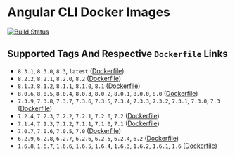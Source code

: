 # Angular CLI Docker Images

[![Build Status](https://travis-ci.org/schroedan/docker-hub-ng.svg?branch=master)](https://travis-ci.org/schroedan/docker-hub-ng)

## Supported Tags And Respective `Dockerfile` Links

* `8.3.1`, `8.3.0`, `8.3`, `latest` ([Dockerfile](https://github.com/schroedan/docker-hub-ng/blob/8.3/8.3/Dockerfile))
* `8.2.2`, `8.2.1`, `8.2.0`, `8.2` ([Dockerfile](https://github.com/schroedan/docker-hub-ng/blob/8.2/8.2/Dockerfile))
* `8.1.3`, `8.1.2`, `8.1.1`, `8.1.0`, `8.1` ([Dockerfile](https://github.com/schroedan/docker-hub-ng/blob/8.1/8.1/Dockerfile))
* `8.0.6`, `8.0.5`, `8.0.4`, `8.0.3`, `8.0.2`, `8.0.1`, `8.0.0`, `8.0` ([Dockerfile](https://github.com/schroedan/docker-hub-ng/blob/8.0/8.0/Dockerfile))
* `7.3.9`, `7.3.8`, `7.3.7`, `7.3.6`, `7.3.5`, `7.3.4`, `7.3.3`, `7.3.2`, `7.3.1`, `7.3.0`, `7.3` ([Dockerfile](https://github.com/schroedan/docker-hub-ng/blob/7.3/7.3/Dockerfile))
* `7.2.4`, `7.2.3`, `7.2.2`, `7.2.1`, `7.2.0`, `7.2` ([Dockerfile](https://github.com/schroedan/docker-hub-ng/blob/7.2/7.2/Dockerfile))
* `7.1.4`, `7.1.3`, `7.1.2`, `7.1.1`, `7.1.0`, `7.1` ([Dockerfile](https://github.com/schroedan/docker-hub-ng/blob/7.1/7.1/Dockerfile))
* `7.0.7`, `7.0.6`, `7.0.5`, `7.0` ([Dockerfile](https://github.com/schroedan/docker-hub-ng/blob/7.0/7.0/Dockerfile))
* `6.2.9`, `6.2.8`, `6.2.7`, `6.2.6`, `6.2.5`, `6.2.4`, `6.2` ([Dockerfile](https://github.com/schroedan/docker-hub-ng/blob/6.2/6.2/Dockerfile))
* `1.6.8`, `1.6.7`, `1.6.6`, `1.6.5`, `1.6.4`, `1.6.3`, `1.6.2`, `1.6.1`, `1.6` ([Dockerfile](https://github.com/schroedan/docker-hub-ng/blob/1.6/1.6/Dockerfile))
